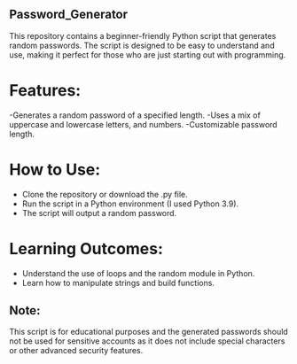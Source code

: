## Password_Generator
This repository contains a beginner-friendly Python script that generates random passwords. The script is designed to be easy to understand and use, making it perfect for those who are just starting out with programming.

# Features:
-Generates a random password of a specified length.
-Uses a mix of uppercase and lowercase letters, and numbers.
-Customizable password length.

# How to Use:
- Clone the repository or download the .py file.
- Run the script in a Python environment (I used Python 3.9).
- The script will output a random password.

# Learning Outcomes:
- Understand the use of loops and the random module in Python.
- Learn how to manipulate strings and build functions.

## Note:
This script is for educational purposes and the generated passwords should not be used for sensitive accounts as it does not include special characters or other advanced security features.
